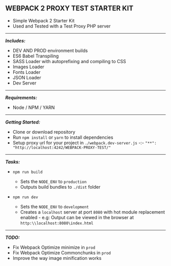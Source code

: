 **WEBPACK 2 PROXY TEST STARTER KIT**
-----------------------------------
- Simple Webpack 2 Starter Kit
- Used and Tested with a Test Proxy PHP server

----------------------------------
***Includes:***
- DEV AND PROD environment builds
- ES6 Babel Transpiling
- SASS Loader with autoprefixing and compiling to CSS
- Images Loader
- Fonts Loader
- JSON Loader
- Dev Server

---------------------------

***Requirements:***
- Node / NPM / YARN

---------------------------

***Getting Started:***
- Clone or download repository
- Run `npm install` or `yarn` to install dependencies
- Setup proxy url for your project in `./webpack.dev-server.js` -:- `"**": "http://localhost:4242/WEBPACK-PROXY-TEST/"`


----------------------------

***Tasks:***

- `npm run build`
   - Sets the `NODE_ENV` to `production`
   - Outputs build bundles to `./dist` folder

- `npm run dev`
   - Sets the `NODE_ENV` to `development`
   - Creates a `localhost` server at port `8080` with hot module replacement enabled - e.g: Output can be viewed in the browser at `http:\\localhost:8080\index.html`


--------------------------------

***TODO:***

- Fix Webpack Optimize minimize in `prod`
- Fix Webpack Optimize Commonchunks in `prod`
- Improve the way image minification works